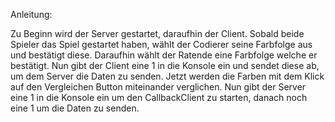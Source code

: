 Anleitung:

Zu Beginn wird der Server gestartet, daraufhin der Client.
Sobald beide Spieler das Spiel gestartet haben, wählt der Codierer seine Farbfolge aus und bestätigt diese. 
Daraufhin wählt der Ratende eine Farbfolge welche er bestätigt. 
Nun gibt der Client eine 1 in die Konsole ein und sendet diese ab, um dem Server die Daten zu senden. 
Jetzt werden die Farben mit dem Klick auf den Vergleichen Button miteinander verglichen.
Nun gibt der Server eine 1 in die Konsole ein um den CallbackClient zu starten, danach noch eine 1 um die Daten zu senden.
